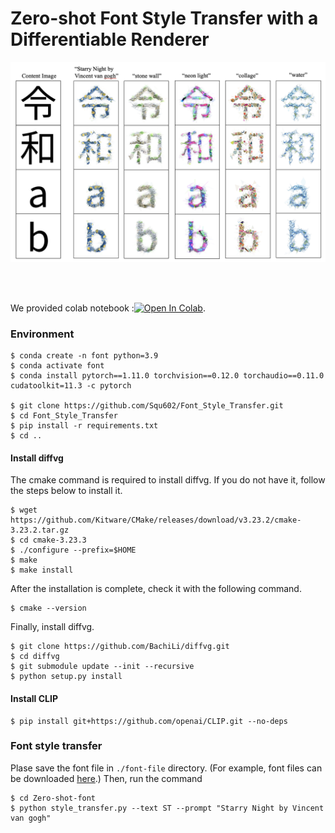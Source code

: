 # Zero-shot Font Style Transfer with a Differentiable Renderer

<img src="images/result.png">

<br><br>

We provided colab notebook :[![Open In Colab](https://colab.research.google.com/assets/colab-badge.svg)](https://colab.research.google.com/drive/1vxDVb_JkNGklfDNToWdyNrRy4S4PtKTD?usp=sharing).

### Environment 
```
$ conda create -n font python=3.9
$ conda activate font
$ conda install pytorch==1.11.0 torchvision==0.12.0 torchaudio==0.11.0 cudatoolkit=11.3 -c pytorch

$ git clone https://github.com/Squ602/Font_Style_Transfer.git
$ cd Font_Style_Transfer
$ pip install -r requirements.txt
$ cd ..
```

#### Install diffvg
The cmake command is required to install diffvg. If you do not have it, follow the steps below to install it.
```
$ wget https://github.com/Kitware/CMake/releases/download/v3.23.2/cmake-3.23.2.tar.gz
$ cd cmake-3.23.3
$ ./configure --prefix=$HOME
$ make
$ make install
```
After the installation is complete, check it with the following command.
```
$ cmake --version
```
Finally, install diffvg.
```
$ git clone https://github.com/BachiLi/diffvg.git
$ cd diffvg
$ git submodule update --init --recursive
$ python setup.py install 
```

#### Install CLIP
```                                   
$ pip install git+https://github.com/openai/CLIP.git --no-deps
```

### Font style transfer
Plase save the font file in `./font-file` directory. (For example, font files can be downloaded [here](https://fonts.google.com/).)
Then, run the command
```
$ cd Zero-shot-font
$ python style_transfer.py --text ST --prompt "Starry Night by Vincent van gogh"
```
